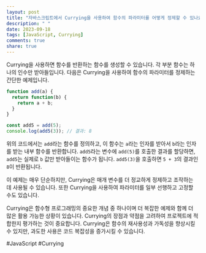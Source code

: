 ```yaml
---
layout: post
title: "자바스크립트에서 Currying을 사용하여 함수의 파라미터를 어떻게 정제할 수 있나요?"
description: " "
date: 2023-09-18
tags: [JavaScript, Currying]
comments: true
share: true
---
```


Currying을 사용하면 함수를 반환하는 함수를 생성할 수 있습니다. 각 부분 함수는 하나의 인수만 받아들입니다. 다음은 Currying을 사용하여 함수의 파라미터를 정제하는 간단한 예제입니다.

```javascript
function add(a) {
  return function(b) {
    return a + b;
  }
}

const add5 = add(5);
console.log(add5(3)); // 결과: 8
```

위의 코드에서는 `add`라는 함수를 정의하고, 이 함수는 `a`라는 인자를 받아서 `b`라는 인자를 받는 내부 함수를 반환합니다. `add5`라는 변수에 `add(5)`를 호출한 결과를 할당하면, `add5`는 실제로 `b` 값만 받아들이는 함수가 됩니다. `add5(3)`을 호출하면 `5 + 3`의 결과인 `8`이 반환됩니다.

이 예제는 매우 단순하지만, Currying은 매개 변수를 더 정교하게 정제하고 조작하는 데 사용될 수 있습니다. 또한 Currying을 사용하여 파라미터를 일부 선행하고 고정할 수도 있습니다.

Currying은 함수형 프로그래밍의 중요한 개념 중 하나이며 더 복잡한 예제와 함께 더 많은 활용 가능한 상황이 있습니다. Currying의 장점과 약점을 고려하여 프로젝트에 적합한지 평가하는 것이 중요합니다. Currying은 함수의 재사용성과 가독성을 향상시킬 수 있지만, 과도한 사용은 코드 복잡성을 증가시킬 수 있습니다.

#JavaScript #Currying